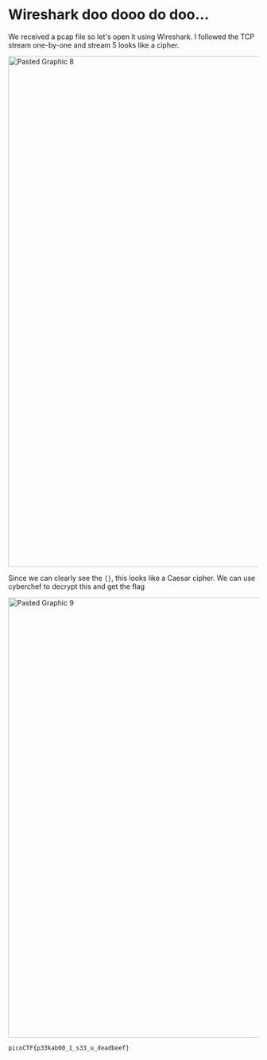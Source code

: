# Wireshark doo dooo do doo...

We received a pcap file so let's open it using Wireshark. I followed the TCP stream one-by-one and stream 5 looks like a cipher.

<img width="1028" alt="Pasted Graphic 8" src="https://github.com/sesiliafenina/CTFs/assets/44059409/9baeebea-933e-4813-ba0a-46d6f744fb4f">


Since we can clearly see the `{}`, this looks like a Caesar cipher. We can use cyberchef to decrypt this and get the flag

<img width="886" alt="Pasted Graphic 9" src="https://github.com/sesiliafenina/CTFs/assets/44059409/818aa3cc-f6ae-4371-898b-5d990509cd6a">

```
picoCTF{p33kab00_1_s33_u_deadbeef}
```
